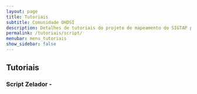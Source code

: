 ```yaml
---
layout: page
title: Tutoriais
subtitle: Comunidade OHDSI
description: Detalhes de tutoriais do projeto de mapeamento do SIGTAP para OMOP CDM
permalink: /tutoriais/script/
menubar: menu_tutoriais
show_sidebar: false
---
```


## Tutoriais

### Script Zelador -

